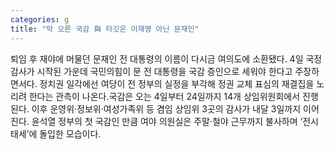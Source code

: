 ```yaml
---
categories: g
title: "막 오른 국감 與 타깃은 이재명 아닌 문재인"
---
```

퇴임 후 재야에 머물던 문재인 전 대통령의 이름이 다시금 여의도에 소환됐다. 4일 국정감사가 시작된 가운데 국민의힘이 문 전 대통령을 국감 증인으로 세워야 한다고 주장하면서다. 정치권 일각에선 여당이 전 정부의 실정을 부각해 정권 교체 표심의 재결집을 노리려 한다는 관측이 나온다.국감은 오는 4일부터 24일까지 14개 상임위원회에서 진행된다. 이후 운영위·정보위·여성가족위 등 겸임 상임위 3곳의 감사가 내달 3일까지 이어진다. 윤석열 정부의 첫 국감인 만큼 여야 의원실은 주말‧철야 근무까지 불사하며 ‘전시 태세’에 돌입한 모습이다.